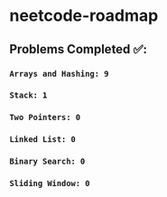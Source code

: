 # neetcode-roadmap

## Problems Completed ✅:  
  ### ```Arrays and Hashing: 9```
  ### ```Stack: 1```
  ### ```Two Pointers: 0```
  ### ```Linked List: 0```
  ### ```Binary Search: 0```
  ### ```Sliding Window: 0```
